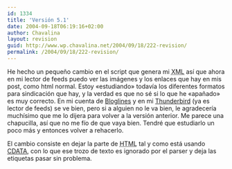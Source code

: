 ```yaml
---
id: 1334
title: 'Versión 5.1'
date: 2004-09-18T06:19:16+02:00
author: Chavalina
layout: revision
guid: http://www.wp.chavalina.net/2004/09/18/222-revision/
permalink: /2004/09/18/222-revision/
---
```

He hecho un peque&ntilde;o cambio en el script que genera mi <acronym title="eXtensible Markup Language">XML</acronym> así que ahora en mi lector de feeds puedo ver las imágenes y los enlaces que hay en mis post, como html normal. Estoy «estudiando» todavía los diferentes formatos para sindicación que hay, y la verdad es que no sé si lo que he «apa&ntilde;ado» es muy correcto. En mi cuenta de <a href="http://bloglines.com/" target="_blank">Bloglines</a> y en mi <a href="http://www.mozilla.org/products/thunderbird/" target="_blank">Thunderbird</a> (ya es lector de feeds) se ve bien, pero si a alguien no le va bien, le agradecería muchísimo que me lo dijera para volver a la versión anterior. Me parece una chapucilla, así que no me fío de que vaya bien. Tendré que estudiarlo un poco más y entonces volver a rehacerlo.

El cambio consiste en dejar la parte de <acronym title="HyperText Markup Language">HTML</acronym> tal y como está usando <a href="http://www.w3schools.com/xml/xml_cdata.asp" target="_blank">CDATA</a>, con lo que ese trozo de texto es ignorado por el parser y deja las etiquetas pasar sin problema.